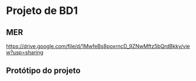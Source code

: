 # Projeto de BD1
## MER 
  https://drive.google.com/file/d/1MwfeBs8poxrncD_9ZNwMftz5bQrdBkky/view?usp=sharing
## Protótipo do projeto

